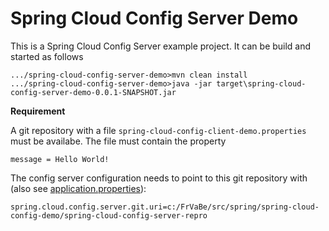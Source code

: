 # Spring Cloud Config Server Demo

This is a Spring Cloud Config Server example project. It can be build and started as follows

```
.../spring-cloud-config-server-demo>mvn clean install
.../spring-cloud-config-server-demo>java -jar target\spring-cloud-config-server-demo-0.0.1-SNAPSHOT.jar
```

**Requirement**

A git repository with a file `spring-cloud-config-client-demo.properties` must be availabe. The file must contain the property

```
message = Hello World!
```

The config server configuration needs to point to this git repository with (also see [application.properties](src/main/resources/application.properties)):

```
spring.cloud.config.server.git.uri=c:/FrVaBe/src/spring/spring-cloud-config-demo/spring-cloud-config-server-repro
```
